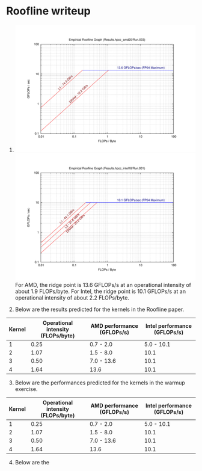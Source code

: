 # Roofline writeup

1. ![AMD Roofline](./roofline_amd.jpg)
   ![Intel Roofline](./roofline_intel.jpg) 
   For AMD, the ridge point is 13.6 GFLOPs/s at an operational intensity of about 1.9 FLOPs/byte.
   For Intel, the ridge point is 10.1 GFLOPs/s at an operational intensity of about 2.2 FLOPs/byte.

2. Below are the results predicted for the kernels in the Roofline paper.

| Kernel | Operational intensity (FLOPs/byte) | AMD performance (GFLOPs/s) | Intel performance (GFLOPs/s) |
| ------ | --------------------------------- | --------------------------- | --------------------------- |
| 1      | 0.25                            | 0.7 - 2.0                   | 5.0 - 10.1                  |
| 2      | 1.07                            | 1.5 - 8.0                   | 10.1                        |
| 3      | 0.50                            | 7.0 - 13.6                  | 10.1                        |
| 4      | 1.64                            | 13.6                        | 10.1                        |

3. Below are the performances predicted for the kernels in the warmup exercise.

| Kernel | Operational intensity (FLOPs/byte) | AMD performance (GFLOPs/s) | Intel performance (GFLOPs/s) |
| ------ | --------------------------------- | --------------------------- | --------------------------- |
| 1      | 0.25                            | 0.7 - 2.0                   | 5.0 - 10.1                  |
| 2      | 1.07                            | 1.5 - 8.0                   | 10.1                        |
| 3      | 0.50                            | 7.0 - 13.6                  | 10.1                        |
| 4      | 1.64                            | 13.6                        | 10.1                        |


4. Below are the 
